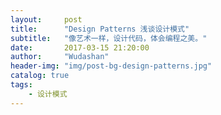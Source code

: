 ```yaml
---
layout:     post
title:      "Design Patterns 浅谈设计模式"
subtitle:   "像艺术一样，设计代码，体会编程之美。"
date:       2017-03-15 21:20:00
author:     "Wudashan"
header-img: "img/post-bg-design-patterns.jpg"
catalog: true
tags:
    - 设计模式
---
```


